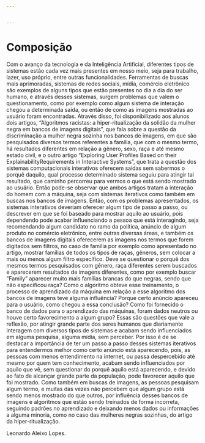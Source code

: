 ```yaml
---


---
```


<h1 id="composição">Composição</h1>
<p>Com o avanço da tecnologia e da Inteligência Artificial, diferentes tipos de sistemas estão cada vez mais presentes em nosso meio, seja para trabalho, lazer, uso próprio, entre outras funcionalidades. Ferramentas de buscas mais aprimoradas, sistemas de redes sociais, mídia, comércio eletrônico são exemplos de alguns tipos que estão presentes no dia a dia do ser humano, e através desses sistemas, surgem problemas que valem o questionamento, como por exemplo como algum sistema de interação chegou a determinada saída, ou então de como as imagens mostradas ao usuário foram encontradas. Através disso, foi disponibilizado aos alunos dois artigos, “Algoritmos racistas: a hiper-ritualização da solidão da mulher negra em bancos de imagens digitais”, que fala sobre a questão da discriminação a mulher negra sozinha nos bancos de imagens, em que são pesquisados diversos termos referentes a família, que com o mesmo termo, há resultados diferentes em relação a gênero, sexo, raça e até mesmo estado civil, e o outro artigo “Exploring User Profiles Based on their ExplainabilityRequirements in Interactive Systems”, que trata a questão dos sistemas computacionais interativos oferecem saídas sem sabermos o porquê daquilo, qual processo determinado sistema seguiu para atingir tal resultado, que caminho percorreu para vermos o que está sendo mostrado ao usuário. Então pode-se observar que ambos artigos tratam a interação do homem com a máquina, seja com sistemas iterativos como também em buscas nos bancos de imagens. Então, com os problemas apresentados, os sistemas interativos deveriam oferecer algum tipo de passo a passo, ou descrever em que se foi baseado para mostrar aquilo ao usuário, pois dependendo pode acabar influenciando a pessoa que está interagindo, seja recomendando algum candidato no ramo da política, anúncio de algum produto no comércio eletrônico, entre outras diversas áreas, e também os bancos de imagens digitais oferecerem as imagens nos termos que forem digitados sem filtros, no caso de família por exemplo como apresentado no artigo, mostrar famílias de todos os tipos de raças, gêneros, sem colocar a mais ou menos algum filtro específico. Deve se questionar o porquê dos mesmos termos pesquisados com gênero, raça diferentes serem buscados e aparecerem resultados de imagens diferentes, como por exemplo buscar “Family” aparecer muito mais famílias brancas do que negras, sendo que não especificou raça? Como o algoritmo obteve esse treinamento, o processo de aprendizado da máquina em relação a esse algoritmo dos bancos de imagens teve alguma influência? Porque certo anúncio apareceu para o usuário, como chegou a essa conclusão? Como foi fornecido o banco de dados para o aprendizado das máquinas, foram dados neutros ou houve certo favorecimento a algum grupo? Essas são questões que vale a reflexão, por atingir grande parte dos seres humanos que diariamente interagem com diversos tipos de sistemas e acabam sendo influenciados em alguma pesquisa, alguma mídia, sem perceber. Por isso é de se destacar a importância de ter um passo a passo desses sistemas iterativos para entendermos melhor como certo anúncio está aparecendo, pois, as pessoas com menos entendimento na internet, ou passa despercebido até mesmo por quem tem conhecimento, acabam sendo influenciados por aquilo que vê, sem questionar do porquê aquilo está aparecendo, e devido ao fato de alcançar grande parte da população, pode favorecer aquilo que foi mostrado. Como também em buscas de imagens, as pessoas pesquisam algum termo, e muitas das vezes não percebem que algum grupo está sendo menos mostrado do que outros, por influência desses bancos de imagens e algoritmos que estão sendo treinados de forma incorreta, seguindo padrões no aprendizado e deixando menos dados ou informações a alguma minoria, como no caso das mulheres negras sozinhas, do artigo da hiper-ritualização.</p>
<p>Leonardo Aleixo Lopes.</p>

